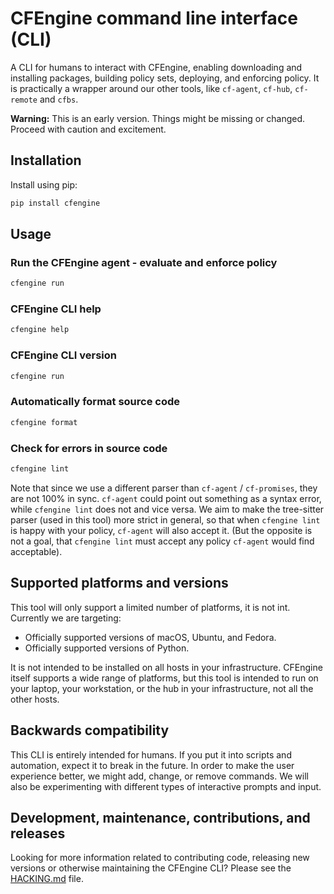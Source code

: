 # CFEngine command line interface (CLI)

A CLI for humans to interact with CFEngine, enabling downloading and installing packages, building policy sets, deploying, and enforcing policy.
It is practically a wrapper around our other tools, like `cf-agent`, `cf-hub`, `cf-remote` and `cfbs`.

**Warning:** This is an early version.
Things might be missing or changed.
Proceed with caution and excitement.

## Installation

Install using pip:

```bash
pip install cfengine
```

## Usage

### Run the CFEngine agent - evaluate and enforce policy

```bash
cfengine run
```

### CFEngine CLI help

```bash
cfengine help
```

### CFEngine CLI version

```bash
cfengine run
```

### Automatically format source code

```bash
cfengine format
```

### Check for errors in source code

```bash
cfengine lint
```

Note that since we use a different parser than `cf-agent` / `cf-promises`, they are not 100% in sync.
`cf-agent` could point out something as a syntax error, while `cfengine lint` does not and vice versa.
We aim to make the tree-sitter parser (used in this tool) more strict in general, so that when `cfengine lint` is happy with your policy, `cf-agent` will also accept it.
(But the opposite is not a goal, that `cfengine lint` must accept any policy `cf-agent` would find acceptable).

## Supported platforms and versions

This tool will only support a limited number of platforms, it is not int.
Currently we are targeting:

- Officially supported versions of macOS, Ubuntu, and Fedora.
- Officially supported versions of Python.

It is not intended to be installed on all hosts in your infrastructure.
CFEngine itself supports a wide range of platforms, but this tool is intended to run on your laptop, your workstation, or the hub in your infrastructure, not all the other hosts.

## Backwards compatibility

This CLI is entirely intended for humans.
If you put it into scripts and automation, expect it to break in the future.
In order to make the user experience better, we might add, change, or remove commands.
We will also be experimenting with different types of interactive prompts and input.

## Development, maintenance, contributions, and releases

Looking for more information related to contributing code, releasing new versions or otherwise maintaining the CFEngine CLI?
Please see the [HACKING.md](./HACKING.md) file.
